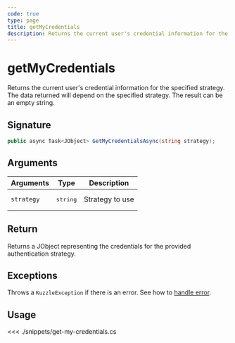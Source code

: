 ```yaml
---
code: true
type: page
title: getMyCredentials
description: Returns the current user's credential information for the specified strategy.
---
```


# getMyCredentials

Returns the current user's credential information for the specified strategy. The data returned will depend on the specified strategy. The result can be an empty string.

## Signature

```csharp
public async Task<JObject> GetMyCredentialsAsync(string strategy);
```

## Arguments

| Arguments  | Type              | Description     |
|------------|-------------------|-----------------|
| `strategy` | <pre>string</pre> | Strategy to use |

## Return

Returns a JObject representing the credentials for the provided authentication strategy.

## Exceptions

Throws a `KuzzleException` if there is an error. See how to [handle error](/sdk/csharp/1/essentials/error-handling).

## Usage

<<< ./snippets/get-my-credentials.cs
